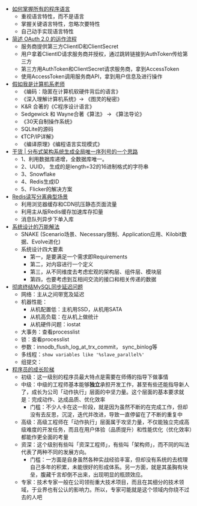 
* [如何掌握所有的程序语言](http://www.yinwang.org/blog-cn/2017/07/06/master-pl)
  - 重视语言特性，而不是语言
  - 掌握关键语言特性，忽略次要特性
  - 自己动手实现语言特性
* [简述 OAuth 2.0 的运作流程](http://www.barretlee.com/blog/2016/01/10/oauth2-introduce/)
  - 服务商提供第三方ClientID和ClientSecret
  - 用户拿着ClientID请求服务商并授权，通过跳转链接到AuthToken传给第三方
  - 第三方用AuthToken和ClientSecret请求服务商，拿到AccessToken
  - 使用AccessToken调用服务商API，拿到用户信息及进行操作
* [假如我是计算机系老师](https://mp.weixin.qq.com/s?__biz=MzAxOTc0NzExNg==&mid=413878948&idx=1&sn=70986470ce1957e302680da0ad71f22b&scene=21#wechat_redirect)
  - 《编码：隐匿在计算机软硬件背后的语言》
  - 《深入理解计算机系统》-> 《图灵的秘密》
  - K&R 合著的《C程序设计语言》
  - Sedgewick 和 Wayne合著《算法》 -> 《算法导论》
  - 《30天自制操作系统》
  - SQLite的源码
  - 《TCP/IP详解》
  - 《编译原理》《编程语言实现模式》
* [干货 | 分布式架构系统生成全局唯一序列号的一个思路](https://mp.weixin.qq.com/s?__biz=MjM5MDI3MjA5MQ==&mid=2697266651&idx=2&sn=77a5b0d4cabcbb00fafeb6a409b93cd7&scene=21#wechat_redirect)
  - 1、利用数据库递增，全数据库唯一。
  - 2、UUID， 生成的是length=32的16进制格式的字符串
  - 3、Snowflake
  - 4、Redis生成ID
  - 5、Flicker的解决方案
* [Redis读写分离典型场景](http://www.jianshu.com/p/18041ffbdd9a?utm_source=tuicool&utm_medium=referral)
  - 利用浏览器缓存和CDN抗压静态页面流量
  - 利用主从版Redis缓存加速库存扣量
  - 消息队列异步下单入库
* [系统设计的万能解法](https://mp.weixin.qq.com/s/u8NDvKcYv4ztVVRT_HaUJw)
  - SNAKE (Scenario场景、Necessary限制、Application应用、Kilobit数据、Evolve进化)
  - 系统设计四大要素
    - 第一，是要满足一个需求即Requirements
    - 第二，对内容进行一个定义
    - 第三，从不同维度去考虑宏观的架构层、组件层、模块层
    - 第四，也要考虑到互相间交流的接口和相关传递的数据
* [彻底终结MySQL同步延迟问题](https://www.jianshu.com/p/ed19bb0e748a)
  - 网络：主从之间带宽及延迟
  - 机器性能：
    - 从机配置低：主机用SSD，从机用SATA
    - 从机高负载：在从机上做统计
    - 从机硬件问题：iostat
  - 大事务：查看processlist
  - 锁：查看processlist
  - 参数：innodb_flush_log_at_trx_commit， sync_binlog等
  - 多线程：`show variables like '%slave_parallel%'`
  - 组提交：
* [程序员的成长阶梯](https://mp.weixin.qq.com/s/n6TyGlqIJ5JOG2T6nsDxrA)
  - 初级：这一级别的程序员最大特点是需要在师傅的指导下做事情
  - 中级：中级的工程师基本能够**独立**承担开发工作，甚至有些还能指导新人了，成长为公司「动作执行」层面的中坚力量。这个层面的基本要求就是：完成动作、达成品质、优化效率
    - 门槛：不少人卡在这一阶段，就是因为虽然不断的在完成工作，但却没有去反思，沉淀，迭代并改进，导致一直停留在了不断的重复中
  - 高级：高级工程师在「动作执行」层面属于攻坚力量，不仅能独立完成高级难度的开发任务，而且在用户体验（品质提升）和性能优化（优化效率）都能作更全面的考量
  - 资深：这个级别有些叫「资深工程师」，有些叫「架构师」，而不同的叫法代表了两种不同的发展方向。
    - 门槛：一方面是自身虽然各种实战经验丰富，但却没有系统的去梳理自己多年的积累，未能很好的形成体系。另一方面，就是其虽胸有块垒，腹藏千言却倒不出来，出现明显的瓶颈效应。
  - 专家：技术专家一般在公司领衔重大技术项目，而且在其细分的技术领域，于业界也有公认的影响力。所以，专家可能就是这个领域内你绕不过去的人吧